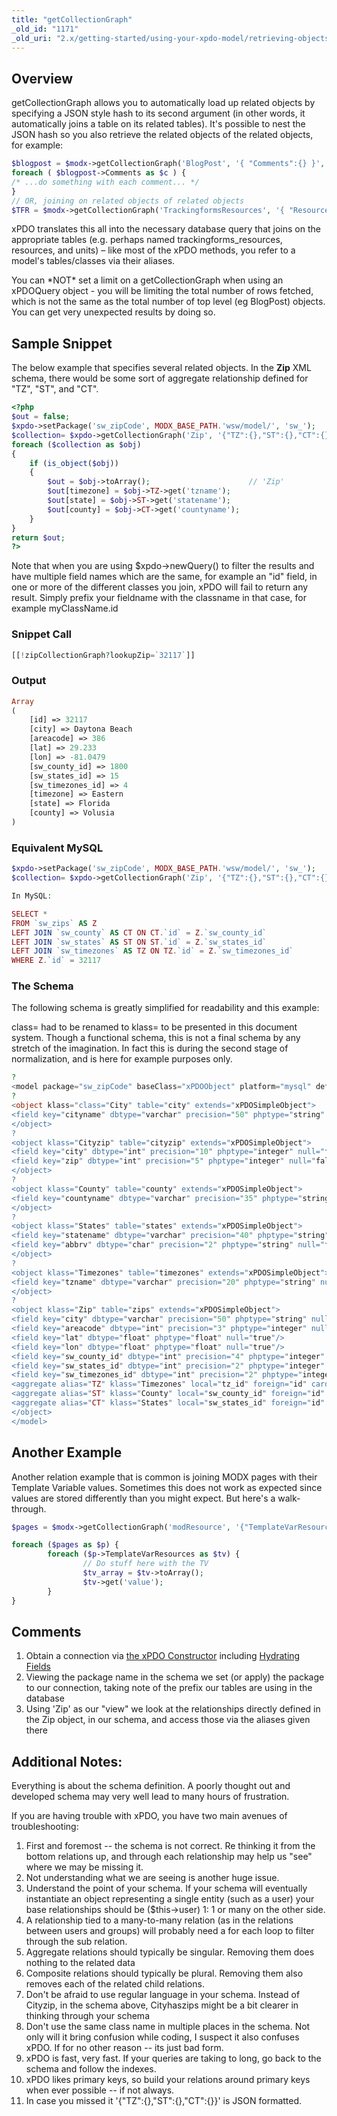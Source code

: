 ```yaml
---
title: "getCollectionGraph"
_old_id: "1171"
_old_uri: "2.x/getting-started/using-your-xpdo-model/retrieving-objects/getcollectiongraph"
---
```


## Overview

getCollectionGraph allows you to automatically load up related objects by specifying a JSON style hash to its second argument (in other words, it automatically joins a table on its related tables). It's possible to nest the JSON hash so you also retrieve the related objects of the related objects, for example:

``` php 
$blogpost = $modx->getCollectionGraph('BlogPost', '{ "Comments":{} }', 34 );
foreach ( $blogpost->Comments as $c ) {
/* ...do something with each comment... */
}
// OR, joining on related objects of related objects
$TFR = $modx->getCollectionGraph('TrackingformsResources', '{ "Resources":{ "MassUnit":{}, "VolumeUnit":{} } }', 123 );
```

xPDO translates this all into the necessary database query that joins on the appropriate tables (e.g. perhaps named trackingforms\_resources, resources, and units) – like most of the xPDO methods, you refer to a model's tables/classes via their aliases.

You can \*NOT\* set a limit on a getCollectionGraph when using an xPDOQuery object - you will be limiting the total number of rows fetched, which is not the same as the total number of top level (eg BlogPost) objects. You can get very unexpected results by doing so.

## Sample Snippet

The below example that specifies several related objects. In the **Zip** XML schema, there would be some sort of aggregate relationship defined for "TZ", "ST", and "CT".

``` php 
<?php
$out = false;
$xpdo->setPackage('sw_zipCode', MODX_BASE_PATH.'wsw/model/', 'sw_');
$collection= $xpdo->getCollectionGraph('Zip', '{"TZ":{},"ST":{},"CT":{}}', $lookupZip);
foreach ($collection as $obj)
{
    if (is_object($obj))
    {
        $out = $obj->toArray();                      // 'Zip'
        $out[timezone] = $obj->TZ->get('tzname');
        $out[state] = $obj->ST->get('statename');
        $out[county] = $obj->CT->get('countyname');        
    }
}
return $out;
?>
```

Note that when you are using $xpdo->newQuery() to filter the results and have multiple field names which are the same, for example an "id" field, in one or more of the different classes you join, xPDO will fail to return any result. Simply prefix your fieldname with the classname in that case, for example myClassName.id

### Snippet Call

``` php 
[[!zipCollectionGraph?lookupZip=`32117`]]
```

### Output

``` php 
Array
(
    [id] => 32117
    [city] => Daytona Beach
    [areacode] => 386
    [lat] => 29.233
    [lon] => -81.0479
    [sw_county_id] => 1800
    [sw_states_id] => 15
    [sw_timezones_id] => 4
    [timezone] => Eastern
    [state] => Florida
    [county] => Volusia
)
```

### Equivalent MySQL

``` php 
$xpdo->setPackage('sw_zipCode', MODX_BASE_PATH.'wsw/model/', 'sw_');
$collection= $xpdo->getCollectionGraph('Zip', '{"TZ":{},"ST":{},"CT":{}}', $lookupZip);

In MySQL:

SELECT *
FROM `sw_zips` AS Z
LEFT JOIN `sw_county` AS CT ON CT.`id` = Z.`sw_county_id`
LEFT JOIN `sw_states` AS ST ON ST.`id` = Z.`sw_states_id`
LEFT JOIN `sw_timezones` AS TZ ON TZ.`id` = Z.`sw_timezones_id`
WHERE Z.`id` = 32117
```

### The Schema

The following schema is greatly simplified for readability and this example:

class= had to be renamed to klass= to be presented in this document system. Though a functional schema, this is not a final schema by any stretch of the imagination. In fact this is during the second stage of normalization, and is here for example purposes only.



``` php 
?
<model package="sw_zipCode" baseClass="xPDOObject" platform="mysql" defaultEngine="MyISAM">
?
<object klass="class="City" table="city" extends="xPDOSimpleObject">
<field key="cityname" dbtype="varchar" precision="50" phptype="string" null="false"/>
</object>
?
<object klass="Cityzip" table="cityzip" extends="xPDOSimpleObject">
<field key="city" dbtype="int" precision="10" phptype="integer" null="false"/>
<field key="zip" dbtype="int" precision="5" phptype="integer" null="false"/>
</object>
?
<object klass="County" table="county" extends="xPDOSimpleObject">
<field key="countyname" dbtype="varchar" precision="35" phptype="string" null="true" index="index"/>
</object>
?
<object klass="States" table="states" extends="xPDOSimpleObject">
<field key="statename" dbtype="varchar" precision="40" phptype="string" null="false" index="index"/>
<field key="abbrv" dbtype="char" precision="2" phptype="string" null="false"/>
</object>
?
<object klass="Timezones" table="timezones" extends="xPDOSimpleObject">
<field key="tzname" dbtype="varchar" precision="20" phptype="string" null="true" index="index"/>
</object>
?
<object klass="Zip" table="zips" extends="xPDOSimpleObject">
<field key="city" dbtype="varchar" precision="50" phptype="string" null="true"/>
<field key="areacode" dbtype="int" precision="3" phptype="integer" null="true"/>
<field key="lat" dbtype="float" phptype="float" null="true"/>
<field key="lon" dbtype="float" phptype="float" null="true"/>
<field key="sw_county_id" dbtype="int" precision="4" phptype="integer" null="false" index="pk"/>
<field key="sw_states_id" dbtype="int" precision="2" phptype="integer" null="false" index="pk"/>
<field key="sw_timezones_id" dbtype="int" precision="2" phptype="integer" null="false" index="pk"/>
<aggregate alias="TZ" klass="Timezones" local="tz_id" foreign="id" cardinality="one" owner="foreign" />    
<aggregate alias="ST" klass="County" local="sw_county_id" foreign="id" cardinality="one" owner="foreign" />
<aggregate alias="CT" klass="States" local="sw_states_id" foreign="id" cardinality="one" owner="foreign" />
</object>
</model>
```

## Another Example

Another relation example that is common is joining MODX pages with their Template Variable values. Sometimes this does not work as expected since values are stored differently than you might expect. But here's a walk-through.

``` php 
$pages = $modx->getCollectionGraph('modResource', '{"TemplateVarResources":{}}', array('parent'=>12));

foreach ($pages as $p) {
        foreach ($p->TemplateVarResources as $tv) {
                // Do stuff here with the TV
                $tv_array = $tv->toArray();
                $tv->get('value');
        }
}
```

## Comments

1. Obtain a connection via [the xPDO Constructor](/xpdo/1.x/getting-started/fundamentals/xpdo,-the-class/the-xpdo-constructor "The xPDO Constructor") including [Hydrating Fields](/xpdo/2.x/getting-started/fundamentals/xpdo,-the-class/the-xpdo-constructor/hydrating-fields "Hydrating Fields")
2. Viewing the package name in the schema we set (or apply) the package to our connection, taking note of the prefix our tables are using in the database
3. Using 'Zip' as our "view" we look at the relationships directly defined in the Zip object, in our schema, and access those via the aliases given there

## Additional Notes:

Everything is about the schema definition. A poorly thought out and developed schema may very well lead to many hours of frustration.

If you are having trouble with xPDO, you have two main avenues of troubleshooting:

1. First and foremost -- the schema is not correct. Re thinking it from the bottom relations up, and through each relationship may help us "see" where we may be missing it.
2. Not understanding what we are seeing is another huge issue. 
  1. Understand the point of your schema. If your schema will eventually instantiate an object representing a single entity (such as a user) your base relationships should be ($this->user) 1: 1 or many on the other side.
  2. A relationship tied to a many-to-many relation (as in the relations between users and groups) will probably need a for each loop to filter through the sub relation.
  3. Aggregate relations should typically be singular. Removing them does nothing to the related data
  4. Composite relations should typically be plural. Removing them also removes each of the related child relations.
  5. Don't be afraid to use regular language in your schema. Instead of Cityzip, in the schema above, Cityhaszips might be a bit clearer in thinking through your schema
  6. Don't use the same class name in multiple places in the schema. Not only will it bring confusion while coding, I suspect it also confuses xPDO. If for no other reason -- its just bad form.
  7. xPDO is fast, very fast. If your queries are taking to long, go back to the schema and follow the indexes.
  8. xPDO likes primary keys, so build your relations around primary keys when ever possible -- if not always.
  9. In case you missed it '{"TZ":{},"ST":{},"CT":{}}' is JSON formatted.